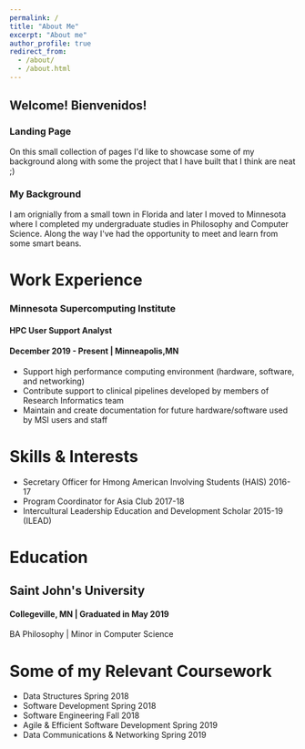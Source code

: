 ```yaml
---
permalink: /
title: "About Me"
excerpt: "About me"
author_profile: true
redirect_from:
  - /about/
  - /about.html
---
```


## Welcome! Bienvenidos! 


### Landing Page 

On this small collection of pages I'd like to showcase some of my background along with some the project that I have built that I think are neat ;)


### My Background
I am orignially from a small town in Florida and later I moved to Minnesota where I completed my undergraduate studies in Philosophy and Computer Science. Along the way I've had the opportunity to meet and learn from some smart beans.


# Work Experience

### Minnesota Supercomputing Institute
#### HPC User Support Analyst
#### December 2019 - Present | Minneapolis,MN
* Support high performance computing environment (hardware, software, and networking)
* Contribute support to clinical pipelines developed by members of Research Informatics team
* Maintain and create documentation for future hardware/software used by MSI users and staff




Skills & Interests
======
* Secretary Officer for Hmong American Involving Students (HAIS) 2016-17
* Program Coordinator for Asia Club 2017-18
* Intercultural Leadership Education and Development Scholar 2015-19 (ILEAD)

# Education

## Saint John's University
#### Collegeville, MN | Graduated in May 2019
BA Philosophy | Minor in Computer Science

Some of my Relevant Coursework
======
  * Data Structures Spring 2018
  * Software Development Spring 2018
  * Software Engineering Fall 2018
  * Agile & Efficient Software Development Spring 2019
  * Data Communications & Networking Spring 2019